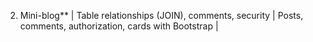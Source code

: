 2. Mini-blog** | Table relationships (JOIN), comments, security | Posts, comments, authorization, cards with Bootstrap |
